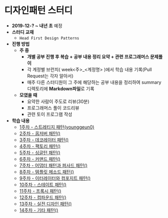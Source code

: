 # 디자인패턴 스터디

* **2019-12-? ~ 내년 초** 예정
* **스터디 교재**
  * `Head First Design Patterns`
* **진행 방법**
  * **주 중**
    * **개별 공부 진행 후 복습 + 공부 내용 정리 요약 + 관련 프로그래머스 문제풀이**
    * 각 계정별 브런치( week&lt;주&gt;\_&lt;계정명&gt; )에서 학습 내용 기록(Pull Request는 각자 알아서)
    * 매주 다른 스터디원이 그 주에 해당하는 공부 내용을 정리하여 summary 디렉토리에 **Markdown파일**로 기록
  * **모였을 때**
    * 요약한 사람이 주도로 리뷰(30분)
    * 프로그래머스 풀이 코드리뷰
    * 관련  토이 프로그램 작성
* **학습 내용**
  * [1주차 - 스트레티지 패턴(younggeun0)](https://github.com/younggeun0/DesignPatternStudy/blob/master/summary/week1_summary.md)
  * [2주차 - 옵저버 패턴()]()
  * [3주차 - 데코레이터 패턴()]()
  * [4주차 - 팩토리 패턴()]()
  * [5주차 - 싱글턴 패턴()]()
  * [6주차 - 커맨드 패턴()]()
  * [7주차 - 어댑터 패턴과 퍼사드 패턴()]()
  * [8주차 - 템플릿 메소드 패턴()]()
  * [9주차 - 이터레이터와 컴포지트 패턴()]()
  * [10주차 - 스테이트 패턴()]()
  * [11주차 - 프록시 패턴()]()
  * [12주차 - 컴파운드 패턴()]()
  * [13주차 - 실전 디자인 패턴()]()
  * [14주차 - 기타 패턴()]()
